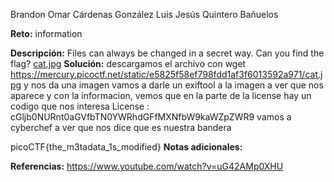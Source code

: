 Brandon Omar Cárdenas González
Luis Jesús Quintero Bañuelos  

**Reto:**  information

**Descripción:**
Files can always be changed in a secret way. Can you find the flag? [cat.jpg](https://mercury.picoctf.net/static/a614a27d4cb251d04c7d2f3f3f76a965/cat.jpg)
**Solución:**
descargamos el archivo con wget https://mercury.picoctf.net/static/e5825f58ef798fdd1af3f6013592a971/cat.jpg
y nos da una imagen 
vamos a darle un exiftool a la imagen a ver que nos aparece 
y con la informacion, vemos que en la parte de la license hay un codigo que nos interesa
License                         : cGljb0NURnt0aGVfbTN0YWRhdGFfMXNfbW9kaWZpZWR9
vamos a cyberchef a ver que nos dice 
que es nuestra bandera

picoCTF{the_m3tadata_1s_modified}
**Notas adicionales:**

**Referencias:** 
https://www.youtube.com/watch?v=uG42AMp0XHU